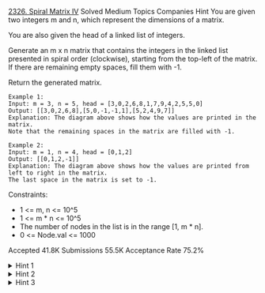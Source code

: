 [2326. Spiral Matrix IV](https://leetcode.com/problems/spiral-matrix-iv/)
Solved
Medium
Topics
Companies
Hint
You are given two integers m and n, which represent the dimensions of a matrix.

You are also given the head of a linked list of integers.

Generate an m x n matrix that contains the integers in the linked list presented in spiral order (clockwise), starting from the top-left of the matrix. If there are remaining empty spaces, fill them with -1.

Return the generated matrix.

```
Example 1:
Input: m = 3, n = 5, head = [3,0,2,6,8,1,7,9,4,2,5,5,0]
Output: [[3,0,2,6,8],[5,0,-1,-1,1],[5,2,4,9,7]]
Explanation: The diagram above shows how the values are printed in the matrix.
Note that the remaining spaces in the matrix are filled with -1.

Example 2:
Input: m = 1, n = 4, head = [0,1,2]
Output: [[0,1,2,-1]]
Explanation: The diagram above shows how the values are printed from left to right in the matrix.
The last space in the matrix is set to -1.
``` 

Constraints:

- 1 <= m, n <= 10^5
- 1 <= m * n <= 10^5
- The number of nodes in the list is in the range [1, m * n].
- 0 <= Node.val <= 1000

Accepted
41.8K
Submissions
55.5K
Acceptance Rate
75.2%

<details>
<summary>Hint 1</summary>

First, generate an m x n matrix filled with -1s.

</details>
<details>
<summary>Hint 2</summary>

Navigate within the matrix at (i, j) with the help of a direction vector ⟨di, dj⟩. At (i, j), you need to decide if you can keep going in the current direction.

</details>
<details>
<summary>Hint 3</summary>

If you cannot keep going, rotate the direction vector clockwise by 90 degrees.

</details>